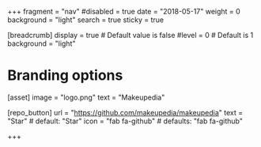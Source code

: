 +++
fragment = "nav"
#disabled = true
date = "2018-05-17"
weight = 0
background = "light"
search = true
sticky = true

[breadcrumb]
  display = true # Default value is false
  #level = 0 # Default is 1
  background = "light"

# Branding options
[asset]
  image = "logo.png"
  text = "Makeupedia"

[repo_button]
  url = "https://github.com/makeupedia/makeupedia"
  text = "Star" # default: "Star"
  icon = "fab fa-github" # defaults: "fab fa-github"

+++
